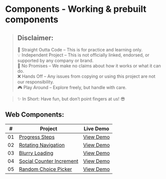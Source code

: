 # Components - Working &amp; prebuilt components

> ## Disclaimer:
> 📝 Straight Outta Code – This is for practice and learning only.  
> 💡 Independent Project – This is not officially linked, endorsed, or supported by any company or brand.  
> 📌 No Promises – We make no claims about how it works or what it can do.  
> ❌ Hands Off – Any issues from copying or using this project are not our responsibility.  
> 🎮 Play Around – Explore freely, but handle with care.

> ✨ In Short: Have fun, but don’t point fingers at us! 😎  

## Web Components:

| #  | Project      | Live Demo |
| -- | ----------- | --------- |
| 01 | [Progress Steps](https://github.com/rohitxthakare/Components/tree/main/Web_Components/Progress%20Steps) | [View Demo](https://rohitxthakare.github.io/Components/Web_Components/Progress%20Steps/) |
| 02 | [Rotating Navigation](https://github.com/rohitxthakare/Components/tree/main/Web_Components/Rotating%20Navigation) | [View Demo](https://rohitxthakare.github.io/Components/Web_Components/Rotating%20Navigation/) |
| 03 | [Blurry Loading](https://github.com/rohitxthakare/Components/tree/main/Web_Components/Blurry%20Loading) | [View Demo](https://rohitxthakare.github.io/Components/Web_Components/Blurry%20Loading/) |
| 04 | [Social Counter Increment](https://github.com/rohitxthakare/Components/tree/main/Web_Components/Social%20Counter%20Increment) | [View Demo](https://rohitxthakare.github.io/Components/Web_Components/Social%20Counter%20Increment/) |
| 05 | [Random Choice Picker](https://github.com/rohitxthakare/Components/tree/main/Web_Components/Random%20Choice%20Picker) | [View Demo](https://rohitxthakare.github.io/Components/Web_Components/Random%20Choice%20Picker/) |
